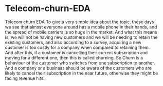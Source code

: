 # Telecom-churn-EDA
Telecom churn EDA
To give a very simple idea about the topic, these days we see that almost everyone around has a mobile phone in their hands, and the spread of mobile carriers is so huge in the market. And what this means is, we will not be having new customers and we will be needing to retain the existing customers, and also according to a survey, acquiring a new customer is too costly for a company when compared to retaining them. 
And after this, if a customer is cancelling their current subscription and moving for a different one, then this is called churning. So Churn is a behaviour of the customer who switches from one subscription to another. And a company or a business should be aware of the customers who are likely to cancel their subscription in the near future, otherwise they might be facing revenue hits.
